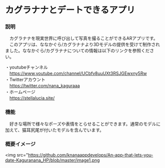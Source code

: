 # カグラナナとデートできるアプリ
### 説明
　カグラナナを現実世界に呼び出して写真を撮ることができるARアプリです。
　このアプリは、ななかぐら/カグラナナより3Dモデルの提供を受けて制作されました。ななかぐら/カグラナナについての情報は以下のリンクを参照ください。
 
・youtubeチャンネル  
　https://www.youtube.com/channel/UCbfv8uuUXt3RSJGEwxny5Rw  
・Twitterアカウント  
　https://twitter.com/nana_kaguraaa  
・ホームページ  
　https://stellalucia.site/  
 
### 機能
　好きな場所で様々なポーズや表情をとらせることができます。通常のモデルに加えて、猫耳尻尾が付いたモデルを含んでいます。 
 
### 概要イメージ
<img src="https://github.com/knanaappdevelops/An-app-that-lets-you-date-Kaguranana_HP/blob/master/image1.png
